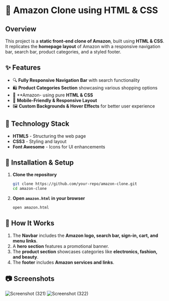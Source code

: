 
# 🛒 Amazon Clone using HTML & CSS  

## Overview  
This project is a **static front-end clone of Amazon**, built using **HTML & CSS**. It replicates the **homepage layout** of Amazon with a responsive navigation bar, search bar, product categories, and a styled footer.  

## ✨ Features  
- 🔍 **Fully Responsive Navigation Bar** with search functionality  
- 🛍 **Product Categories Section** showcasing various shopping options  
- 🎨 **Amazon- using pure **HTML & CSS**  
- 📱 **Mobile-Friendly & Responsive Layout**  
- 🖼 **Custom Backgrounds & Hover Effects** for better user experience  

## 🔧 Technology Stack  
- **HTML5** - Structuring the web page  
- **CSS3** - Styling and layout  
- **Font Awesome** - Icons for UI enhancements  

## 🚀 Installation & Setup  
1. **Clone the repository**  
   ```bash
   git clone https://github.com/your-repo/amazon-clone.git
   cd amazon-clone
   ```
2. **Open `amazon.html` in your browser**  
   ```bash
   open amazon.html
   ```
## 📌 How It Works  
1. The **Navbar** includes the **Amazon logo, search bar, sign-in, cart, and menu links**.  
2. A **hero section** features a promotional banner.  
3. The **product section** showcases categories like **electronics, fashion, and beauty**.  
4. The **footer** includes **Amazon services and links**.  

## 📷 Screenshots  
![Screenshot (321)](https://github.com/user-attachments/assets/b1aa7b92-d235-4e19-b960-2820a3236f90)
![Screenshot (322)](https://github.com/user-attachments/assets/707f1cee-13c1-47e5-b312-768cc88c1ddb)





